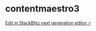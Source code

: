 # contentmaestro3

[Edit in StackBlitz next generation editor ⚡️](https://stackblitz.com/~/github.com/syl2042/contentmaestro3)